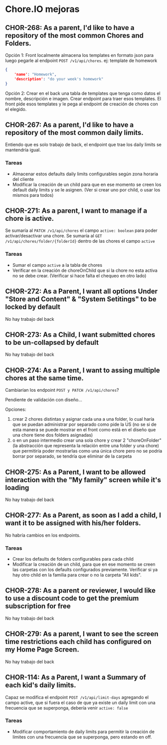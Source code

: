 # Chore.IO mejoras
## CHOR-268: As a parent, I'd like to have a repository of the most common Chores and Folders.

Opción 1: Front localmente almacena los templates en formato json para luego pegarle al endpoint `POST /v1/api/chores`.
ej: template de homework
```json
{
	'name': "Homework",
	'description': "do your week's homework"
}
```

Opción 2: Crear en el back una tabla de templates que tenga como datos el nombre, descripción e imagen. Crear endpoint para traer esos templates. El front pide esos templates y le pega al endpoint de creación de chores con el elegido.

## CHOR-267: As a parent, I'd like to have a repository of the most common daily limits.

Entiendo que es solo trabajo de back, el endpoint que trae los daily limits se mantendría igual.

### Tareas
- Almacenar estos defaults daily limits configurables según zona horaria del cliente
- Modificar la creación de un child para que en ese momento se creen los default daily limits y se le asignen. (Ver si crear uno por child, o usar los mismos para todos)

## CHOR-271: As a parent, I want to manage if a chore is active.

Se sumaría al `PATCH /v1/api/chores` el campo `active: boolean` para poder activar/desactivar una chore.
Se sumaría al `GET /v1/api/chores/folder/{folderId}` dentro de las chores el campo `active` 

### Tareas
- Sumar el campo `active` a la tabla de chores
- Verificar en la creación de choreOnChild que si la chore no esta activa no se debe crear. (Verificar si hace falta el chequeo en otro lado)

## CHOR-272: As a Parent, I want all options Under "Store and Content" & "System Setitings" to be locked by default

No hay trabajo del back

## CHOR-273: As a Child, I want submitted chores to be un-collapsed by default

No hay trabajo del back

## CHOR-274: As a Parent, I want to assing multiple chores at the same time.

Cambiarían los endpoint `POST y PATCH /v1/api/chores`?

Pendiente de validación con diseño...

Opciones:
1. crear 2 chores distintas y asignar cada una a una folder, lo cual haría que se puedan administrar por separado como pide la US (no se si de esta manera se puede mostrar en el front como está en el diseño que una chore tiene dos folders asignadas)
2. o en un paso intermedio crear una sola chore y crear 2 "choreOnFolder" (la abstracción que representa la relación entre una folder y una chore) que permitiría poder mostrarlas como una única chore pero no se podría borrar por separado, se tendría que eliminar de la carpeta

## CHOR-275: As a Parent, I want to be allowed interaction with the "My family" screen while it's loading

No hay trabajo del back

## CHOR-277: As a Parent, as soon as I add a child, I want it to be assigned with his/her folders.

No habría cambios en los endpoints.

### Tareas
- Crear los defaults de folders configurables para cada child
- Modificar la creación de un child, para que en ese momento se creen las carpetas con los defaults configurados previamente. Verificar si ya hay otro child en la familia para crear o no la carpeta "All kids".

## CHOR-278: As a parent or reviewer, I would like to use a discount code to get the premium subscription for free

No hay trabajo del back

## CHOR-279: As a parent, I want to see the screen time restrictions each child has configured on my Home Page Screen.

No hay trabajo del back

## CHOR-114: As a Parent, I want a Summary of each kid's daily limits.

Capaz se modifica el endpoint `POST /v1/api/limit-days` agregando el campo active, que si fuera el caso de que ya existe un daily limit con una frecuencia que se superponga, debería venir `active: false`

### Tareas
- Modificar comportamiento de daily limits para permitir la creación de limites con una frecuencia que se superponga, pero estando en off.